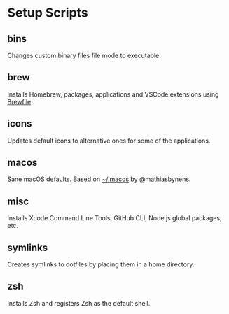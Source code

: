 # Setup Scripts

## bins

Changes custom binary files file mode to executable.

## brew

Installs Homebrew, packages, applications and VSCode extensions using [Brewfile](./Brewfile).

## icons

Updates default icons to alternative ones for some of the applications.

## macos

Sane macOS defaults. Based on [~/.macos](https://mths.be/macos) by @mathiasbynens.

## misc

Installs Xcode Command Line Tools, GitHub CLI, Node.js global packages, etc.

## symlinks

Creates symlinks to dotfiles by placing them in a home directory.
## zsh

Installs Zsh and registers Zsh as the default shell.
